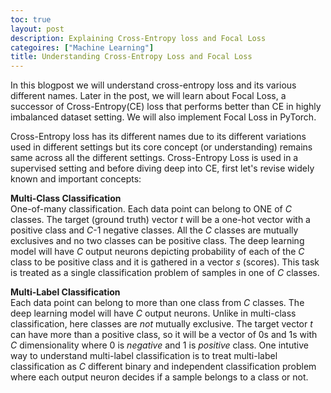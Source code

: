 ```yaml
---
toc: true
layout: post
description: Explaining Cross-Entropy loss and Focal Loss
categoires: ["Machine Learning"]
title: Understanding Cross-Entropy Loss and Focal Loss
---
```


In this blogpost we will understand cross-entropy loss and its various different names. Later in the post, we will learn about Focal Loss, a successor of Cross-Entropy(CE) loss that performs better than CE in highly imbalanced dataset setting. We will also implement Focal Loss in PyTorch.

Cross-Entropy loss has its different names due to its different variations used in different settings but its core concept (or understanding) remains same across all the different settings. Cross-Entropy Loss is used in a supervised setting and before diving deep into CE, first let's revise widely known and important concepts:

**Multi-Class Classification** <br>
One-of-many classification. Each data point can belong to ONE of *C* classes. The target (ground truth) vector *t* will be a one-hot vector with a positive class and *C*-1 negative classes. All the *C* classes are mutually exclusives and no two classes can be positive class. The deep learning model will have *C* output neurons depicting probability of each of the *C* class to be positive class and it is gathered in a vector *s* (scores). This task is treated as a single classification problem of samples in one of *C* classes.

**Multi-Label Classification**<br>
Each data point can belong to more than one class from *C* classes. The deep learning model will have *C* output neurons. Unlike in multi-class classification, here classes are *not* mutually exclusive. The target vector *t* can have more than a positive class, so it will be a vector of 0s and 1s with *C* dimensionality where 0 is *negative* and 1 is *positive* class. One intutive way to understand multi-label classification is to treat multi-label classification as *C* different binary and independent classification problem where each output neuron decides if a sample belongs to a class or not.

